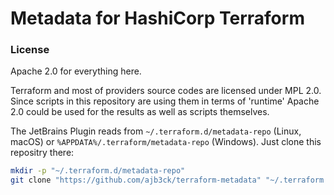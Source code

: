# Metadata for HashiCorp Terraform

### License

Apache 2.0 for everything here.

Terraform and most of providers source codes are licensed under MPL 2.0.
Since scripts in this repository are using them in terms of 'runtime' Apache 2.0 could be used for the results as well as scripts themselves.

The JetBrains Plugin reads from `~/.terraform.d/metadata-repo` (Linux, macOS) or `%APPDATA%/.terraform/metadata-repo` (Windows).
Just clone this repositry there:

```bash
mkdir -p "~/.terraform.d/metadata-repo"
git clone "https://github.com/ajb3ck/terraform-metadata" "~/.terraform.d/metadata-repo"
```

